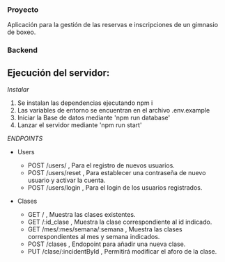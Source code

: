 ### Proyecto

Aplicación para la gestión de las reservas e inscripciones de un gimnasio de boxeo.

### Backend

## Ejecución del servidor:

*Instalar*

1. Se instalan las dependencias ejecutando npm i
2. Las variables de entorno se encuentran en el archivo .env.example
3. Iniciar la Base de datos mediante 'npm run database'
4. Lanzar el servidor mediante 'npm run start'

*ENDPOINTS*

- Users

    - POST /users/ ,  Para el registro de nuevos usuarios.
    - POST /users/reset ,  Para establecer una contraseña de nuevo usuario y activar la cuenta.
    - POST /users/login ,  Para el login de los usuarios registrados.


- Clases

    - GET / ,     Muestra las clases existentes.
    - GET /:id_clase ,     Muestra la clase correspondiente al id indicado.
    - GET /mes/:mes/semana/:semana ,     Muestra las clases correspondientes al mes y semana indicados.
    - POST /clases ,   Endopoint para añadir una nueva clase. 
    - PUT /clase/:incidentById  ,     Permitirá modificar el aforo de la clase.
